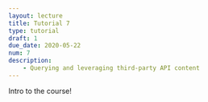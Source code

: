 ```yaml
---
layout: lecture
title: Tutorial 7
type: tutorial
draft: 1
due_date: 2020-05-22
num: 7
description:
    - Querying and leveraging third-party API content
---
```


Intro to the course!